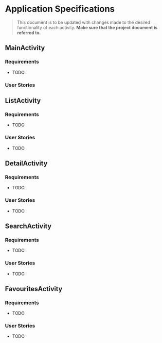 # Application Specifications

> This document is to be updated with changes made to the desired functionality of each activity. **Make sure that the project document is referred to.**

## MainActivity

### Requirements

-   TODO

### User Stories

## ListActivity

### Requirements

-   TODO

### User Stories

-   TODO

## DetailActivity

### Requirements

-   TODO

### User Stories

-   TODO

## SearchActivity

### Requirements

-   TODO

### User Stories

-   TODO

## FavouritesActivity

### Requirements

-   TODO

### User Stories

-   TODO

